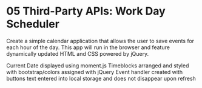 # 05 Third-Party APIs: Work Day Scheduler

Create a simple calendar application that allows the user to save events for each hour of the day. This app will run in the browser and feature dynamically updated HTML and CSS powered by jQuery.

Current Date displayed using moment.js
Timeblocks arranged and styled with bootstrap/colors assigned with jQuery
Event handler created with buttons
text entered into local storage and does not disappear upon refresh